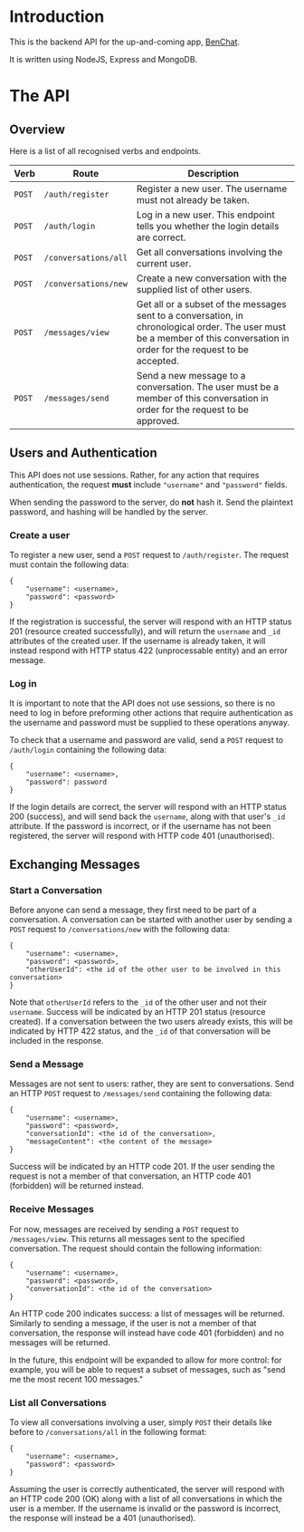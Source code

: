 # Introduction
This is the backend API for the up-and-coming app, [BenChat](https://github.com/bencole12345/BenChat).

It is written using NodeJS, Express and MongoDB.

# The API

## Overview
Here is a list of all recognised verbs and endpoints.

Verb | Route | Description
--- | --- | ---
`POST` | `/auth/register` | Register a new user. The username must not already be taken.
`POST` | `/auth/login` | Log in a new user. This endpoint tells you whether the login details are correct.
`POST`  | `/conversations/all` | Get all conversations involving the current user.
`POST` | `/conversations/new` | Create a new conversation with the supplied list of other users.
`POST`  | `/messages/view` | Get all or a subset of the messages sent to a conversation, in chronological order. The user must be a member of this conversation in order for the request to be accepted.
`POST` | `/messages/send` | Send a new message to a conversation. The user must be a member of this conversation in order for the request to be approved.

## Users and Authentication

This API does not use sessions. Rather, for any action that requires authentication, the request **must** include `"username"` and `"password"` fields.

When sending the password to the server, do **not** hash it. Send the plaintext password, and hashing will be handled by the server.

### Create a user
To register a new user, send a `POST` request to `/auth/register`. The request must contain the following data:

```
{
    "username": <username>,
    "password": <password>
}
```

If the registration is successful, the server will respond with an HTTP status 201 (resource created successfully), and will return the `username` and `_id` attributes of the created user. If the username is already taken, it will instead respond with HTTP status 422 (unprocessable entity) and an error message.

### Log in
It is important to note that the API does not use sessions, so there is no need to log in before preforming other actions that require authentication as the username and password must be supplied to these operations anyway.

To check that a username and password are valid, send a `POST` request to `/auth/login` containing the following data:

```
{
    "username": <username>,
    "password": password
}
```

If the login details are correct, the server will respond with an HTTP status 200 (success), and will send back the `username`, along with that user's `_id` attribute. If the password is incorrect, or if the username has not been registered, the server will respond with HTTP code 401 (unauthorised).

## Exchanging Messages

### Start a Conversation
Before anyone can send a message, they first need to be part of a conversation. A conversation can be started with another user by sending a `POST` request to `/conversations/new` with the following data:

```
{
    "username": <username>,
    "password": <password>,
    "otherUserId": <the id of the other user to be involved in this conversation>
}
```

Note that `otherUserId` refers to the `_id` of the other user and not their `username`. Success will be indicated by an HTTP 201 status (resource created). If a conversation between the two users already exists, this will be indicated by HTTP 422 status, and the `_id` of that conversation will be included in the response.

### Send a Message
Messages are not sent to users: rather, they are sent to conversations. Send an HTTP `POST` request to `/messages/send` containing the following data:

```
{
    "username": <username>,
    "password": <password>,
    "conversationId": <the id of the conversation>,
    "messageContent": <the content of the message>
}
```

Success will be indicated by an HTTP code 201. If the user sending the request is not a member of that conversation, an HTTP code 401 (forbidden) will be returned instead.

### Receive Messages
For now, messages are received by sending a `POST` request to `/messages/view`. This returns all messages sent to the specified conversation. The request should contain the following information:

```
{
    "username": <username>,
    "password": <password>,
    "conversationId": <the id of the conversation>
}
```

An HTTP code 200 indicates success: a list of messages will be returned. Similarly to sending a message, if the user is not a member of that conversation, the response will instead have code 401 (forbidden) and no messages will be returned.

In the future, this endpoint will be expanded to allow for more control: for example, you will be able to request a subset of messages, such as "send me the most recent 100 messages."

### List all Conversations
To view all conversations involving a user, simply `POST` their details like before to `/conversations/all` in the following format:

```
{
    "username": <username>,
    "password": <password>
}
```

Assuming the user is correctly authenticated, the server will respond with an HTTP code 200 (OK) along with a list of all conversations in which the user is a member. If the username is invalid or the password is incorrect, the response will instead be a 401 (unauthorised).